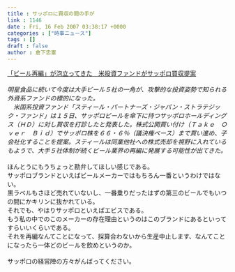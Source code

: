 ```yaml
---
title : サッポロに買収の間の手が
link : 1146
date : Fri, 16 Feb 2007 03:38:17 +0000
categories : ["時事ニュース"]
tags : []
draft : false
author : 倉下忠憲
---
```


<A HREF="http://www.iza.ne.jp/news/newsarticle/business/manufacturer/39446/" TARGET="_blank">「ビール再編」が泡立ってきた　米投資ファンドがサッポロ買収提案</A><BR><BR><I>明星食品に続いて今度は大手ビール５社の一角が、攻撃的な投資姿勢で知られる外資系ファンドの標的になった。<BR>　米国系投資ファンド「スティール・パートナーズ・ジャパン・ストラテジック・ファンド」は１５日、サッポロビールを傘下に持つサッポロホールディングス（ＨＤ）に対し買収を打診したと発表した。株式公開買い付け（Ｔａｋｅ　Ｏｖｅｒ　Ｂｉｄ）でサッポロ株を６６・６％（議決権ベース）まで買い進め、子会社化することを提案。スティールは同業他社への株式売却を視野に入れているもようで、大手５社体制が続くビール業界の再編に発展する可能性が出てきた。</I><BR><BR>ほんとうにもうちょっと勘弁してほしい感じである。<BR>サッポロブランドといえばビールメーカーではもちろん一番というわけではない。<BR>黒ラベルもさほど売れていないし、一番乗りだったはずの第三のビールでもいつの間にかキリンに抜かれている。<BR>それでも、やはりサッポロといえばエビスである。<BR>もう私の中でのこのメーカーの存在理由というのはこのブランドにあるといってすらいいくらいである。<BR>それを再編なんてことになって、採算合わないから生産中止します、なんてことになったら一体どのビールを飲めというのか。<BR><BR>サッポロの経営陣の方々がんばってください。<br><br>
